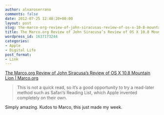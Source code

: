 ```yaml
---
author: alvaroserrano
comments: false
date: 2012-07-25 12:48:20+00:00
layout: post
slug: the-marco-org-review-of-john-siracusas-review-of-os-x-10-8-mountain-lion
title: The Marco.org Review of John Siracusa’s Review of OS X 10.8 Mountain Lion
wordpress_id: 1637173244
categories:
- Apple
- Digital Life
post_format:
- Link
---
```


[The Marco.org Review of John Siracusa’s Review of OS X 10.8 Mountain Lion | Marco.org](http://www.marco.org/2012/07/25/siracusa-mountain-lion-review-review)



<blockquote>This is not a quick read, so it’s a good opportunity to try a read-later method such as Safari’s Reading List, which Apple invented completely on their own.</blockquote>



Simply amazing. Kudos to Marco, this just made my week.

